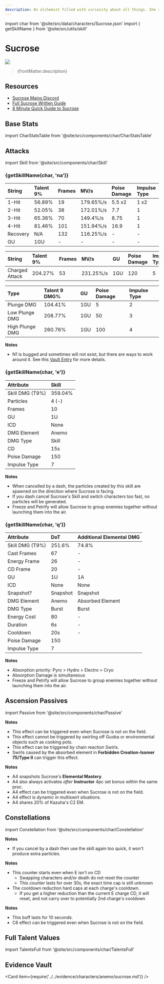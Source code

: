```yaml
---
description: An alchemist filled with curiosity about all things. She researches bio-alchemy.
---
```


import char from '@site/src/data/characters/Sucrose.json'
import { getSkillName } from '@site/src/utils/skill'

# Sucrose

![](/assets/characters/gacha/Sucrose.png)

<blockquote>{frontMatter.description}</blockquote>

## Resources

* [Sucrose Mains Discord](https://discord.gg/SRgmCt4)
* [Full Sucrose Written Guide](https://keqingmains.com/sucrose/)
* [8 Minute Quick Guide to Sucrose](https://youtu.be/paUqUTmcf-Y)

## Base Stats

import CharStatsTable from '@site/src/components/char/CharStatsTable'

<CharStatsTable char={char} />

## Attacks

import Skill from '@site/src/components/char/Skill'

<Tabs>
<TabItem value='na' label='Normal Attacks'>
<h3>{getSkillName(char, 'na')}</h3>
<div class='talent-columns'>
<Skill char={char} skill='na' sectionFilter='Normal Attack' />

| String | Talent 9% | Frames | MV/s | Poise Damage | Impulse Type |
| :--- | :--- | :--- | :--- | :--- | :--- |
| 1-Hit | 56.89% | 19 | 179.65%/s | 5.5 x2 | 1 x2 |
| 2-Hit | 52.05% | 38 | 172.01%/s | 7.7 | 1 |
| 3-Hit | 65.36% | 70 | 149.4%/s | 8.75 | 1 |
| 4-Hit | 81.46% | 101 | 151.94%/s | 16.9 | 1 |
| Recovery | N/A | 132 | 116.25%/s | - | - |
| GU | 1GU | - | - | - | - |

</div>
<div class='talent-columns'>
<Skill char={char} skill='na' sectionFilter='Charged Attack' />

| String | Talent 9% | Frames | MV/s | GU | Poise Damage | Impulse Type |
| :--- | :--- | :--- | :--- | :--- | :--- | :--- |
| Charged Attack | 204.27% | 53 | 231.25%/s | 1GU | 120 | 5 |

</div>
<div class='talent-columns'>
<Skill char={char} skill='na' sectionFilter='Plunging Attack' />

| Type | Talent 9 DMG% | GU | Poise Damage | Impulse Type |
| :--- | :--- | :--- | :--- | :--- |
| Plunge DMG | 104.41% | 1GU | 5 | 2 |
| Low Plunge DMG | 208.77% | 1GU | 50 | 3 |
| High Plunge DMG | 260.76% | 1GU | 100 | 4 |

</div>

**Notes**
* N1 is bugged and sometimes will not exist, but there are ways to work around it. See this [Vault Entry](../../evidence/characters/anemo/sucrose.md#sucrose-n1-bug-misconceptions-and-workarounds) for more details.

</TabItem>

<TabItem value='e' label='Skill'>
<h3>{getSkillName(char, 'e')}</h3>
<div class='talent-columns'>
<Skill char={char} skill='e' />

| Attribute | Skill |
| :--- | :--- |
| Skill DMG \(T9%\) | 359.04% |
| Particles | 4 \(-\) |
| Frames | 10 |
| GU | 1U |
| ICD | None |
| DMG Element | Anemo |
| DMG Type | Skill |
| CD | 15s |
| Poise Damage | 150 |
| Impulse Type | 7 |

</div>

**Notes**
* When cancelled by a dash, the particles created by this skill are spawned on the direction where Sucrose is facing.
* If you dash cancel Sucrose's Skill and switch characters too fast, no particles will be generated.
* Freeze and Petrify will allow Sucrose to group enemies together without launching them into the air.  

</TabItem>

<TabItem value='q' label='Burst'>
<h3>{getSkillName(char, 'q')}</h3>
<div class='talent-columns'>
<Skill char={char} skill='q'/>

| Attribute | DoT | Additional Elemental DMG |
| :--- | :--- | :--- | 
| Skill DMG \(T9%\) | 251.6% | 74.8% |
| Cast Frames | 67 | - |
| Energy Frame | 26 | - |
| CD Frame | 20 | - |
| GU | 1U | 1A |
| ICD | None | None |
| Snapshot? | Snapshot | Snapshot |
| DMG Element | Anemo | Absorbed Element |
| DMG Type | Burst | Burst |
| Energy Cost | 80 | - |
| Duration | 6s | - |
| Cooldown | 20s | - |
| Poise Damage | 150 |
| Impulse Type | 7 |

</div>

**Notes**
* Absorption priority: Pyro > Hydro > Electro > Cryo 
* Absorption Damage is simultaneous 
* Freeze and Petrify will allow Sucrose to group enemies together without launching them into the air.  

</TabItem>
</Tabs>

## Ascension Passives

import Passive from '@site/src/components/char/Passive'

<Tabs>
<TabItem value='passive' label='Passive'>
<Passive char={char} passive={2} />
</TabItem>

<TabItem value='a1' label='Ascension 1'>
<Passive char={char} passive={0} />

**Notes**
* This effect can be triggered even when Sucrose is not on the field.  
* This effect cannot be triggered by swirling off Guoba or environmental objects such as cooking pots.
* This effect can be triggered by chain reaction Swirls.
* Swirls caused by the absorbed element in **Forbidden Creation-Isomer 75/Type II** can trigger this effect.  

</TabItem>

<TabItem value="a4" label="Ascension 4">
<Passive char={char} passive={1} />

**Notes**
* A4 snapshots Sucrose's **Elemental Mastery**.
* A4 also always activates *after* **Instructor** 4pc set bonus within the same proc.
* A4 effect can be triggered even when Sucrose is not on the field.
* A4 effect is dynamic in multiswirl situations.
* A4 shares 20% of Kazuha's C2 EM. 

</TabItem>
</Tabs>

## Constellations

import Constellation from '@site/src/components/char/Constellation'

<Tabs>
<TabItem value='c1' label='C1'>
<Constellation char={char} constellation={1} />

**Notes**
* If you cancel by a dash then use the skill again too quick, it won't produce extra particles.

</TabItem>

<TabItem value='c2' label='C2'>
<Constellation char={char} constellation={2} />
</TabItem>

<TabItem value='c3' label='C3'>
<Constellation char={char} constellation={3} />
</TabItem>

<TabItem value='c4' label='C4'>
<Constellation char={char} constellation={4} />

**Notes**
* This counter starts even when E isn't on CD
  * Swapping characters and/or death do not reset the counter
  * This counter lasts for over 30s, the exact time cap is still unknown
* The cooldown reduction hard caps at each charge's cooldown. 
  * If you get a higher reduction than the current E charge CD, it will reset, and not carry over to potentially 2nd charge's cooldown

</TabItem>

<TabItem value='c5' label='C5'>
<Constellation char={char} constellation={5} />
</TabItem>

<TabItem value='c6' label='C6'>
<Constellation char={char} constellation={6} />

**Notes**
* This buff lasts for 10 seconds.
* C6 effect can be triggered even when Sucrose is not on the field.

</TabItem>
</Tabs>

## Full Talent Values

import TalentsFull from '@site/src/components/char/TalentsFull'

<TalentsFull char={char}/>

## Evidence Vault

<Card item={require('../../evidence/characters/anemo/sucrose.md')} />

